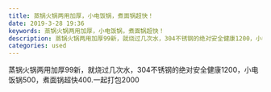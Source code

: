 ```yaml
---
title: 蒸锅火锅两用加厚，小电饭锅，煮面锅超快！
date: 2019-3-28 19:36
keywords: 蒸锅火锅两用加厚，小电饭锅，煮面锅超快！
description: 蒸锅火锅两用加厚99新，就烧过几次水，304不锈钢的绝对安全健康1200，小电饭锅500，煮面锅超快400.一起打包2000
categories: used
---
```

<td class="t_f" id="postmessage_3332245">

蒸锅火锅两用加厚99新，就烧过几次水，304不锈钢的绝对安全健康1200，小电饭锅500，煮面锅超快400.一起打包2000<br/>
<img alt="" border="0" class="zoom" data-cf-modified-ac30819be8901938438d037c-="" file="http://www.flw.ph/data/appbyme/upload/image/201903/28/IkSQ0jTKeBfG.jpg" id="aimg_rAs58" lazyloadthumb="1" onclick="" onmouseover="" src="http://www.flw.ph/data/appbyme/upload/image/201903/28/IkSQ0jTKeBfG.jpg"/><br/>
<img alt="" border="0" class="zoom" data-cf-modified-ac30819be8901938438d037c-="" file="http://www.flw.ph/data/appbyme/upload/image/201903/28/H9BcXKX32XI5.jpg" id="aimg_vt2yk" lazyloadthumb="1" onclick="" onmouseover="" src="http://www.flw.ph/data/appbyme/upload/image/201903/28/H9BcXKX32XI5.jpg"/><br/>
<img alt="" border="0" class="zoom" data-cf-modified-ac30819be8901938438d037c-="" file="http://www.flw.ph/data/appbyme/upload/image/201903/28/yK5CuUdVMsne.jpg" id="aimg_xs3KO" lazyloadthumb="1" onclick="" onmouseover="" src="http://www.flw.ph/data/appbyme/upload/image/201903/28/yK5CuUdVMsne.jpg"/><br/>
<img alt="" border="0" class="zoom" data-cf-modified-ac30819be8901938438d037c-="" file="http://www.flw.ph/data/appbyme/upload/image/201903/28/l0aYgdZ1wcyI.jpg" id="aimg_JdUDE" lazyloadthumb="1" onclick="" onmouseover="" src="http://www.flw.ph/data/appbyme/upload/image/201903/28/l0aYgdZ1wcyI.jpg"/><br/>
<img alt="" border="0" class="zoom" data-cf-modified-ac30819be8901938438d037c-="" file="http://www.flw.ph/data/appbyme/upload/image/201903/28/rsn9A4PFfs2B.jpg" id="aimg_wiN1i" lazyloadthumb="1" onclick="" onmouseover="" src="http://www.flw.ph/data/appbyme/upload/image/201903/28/rsn9A4PFfs2B.jpg"/><br/>
</td>
